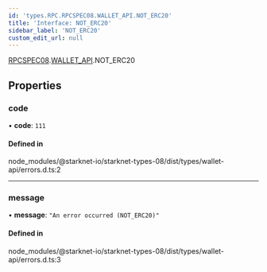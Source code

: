 ```yaml
---
id: 'types.RPC.RPCSPEC08.WALLET_API.NOT_ERC20'
title: 'Interface: NOT_ERC20'
sidebar_label: 'NOT_ERC20'
custom_edit_url: null
---
```


[RPCSPEC08](../namespaces/types.RPC.RPCSPEC08.md).[WALLET_API](../namespaces/types.RPC.RPCSPEC08.WALLET_API.md).NOT_ERC20

## Properties

### code

• **code**: `111`

#### Defined in

node_modules/@starknet-io/starknet-types-08/dist/types/wallet-api/errors.d.ts:2

---

### message

• **message**: `"An error occurred (NOT_ERC20)"`

#### Defined in

node_modules/@starknet-io/starknet-types-08/dist/types/wallet-api/errors.d.ts:3
